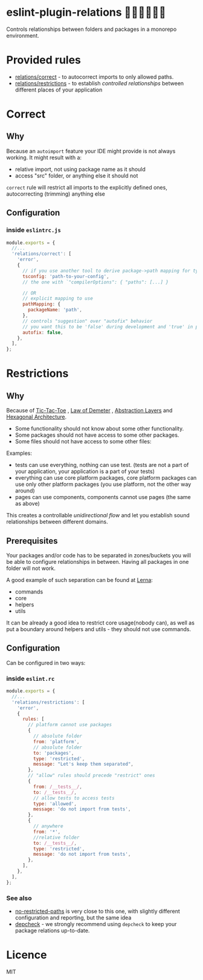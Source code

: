 # eslint-plugin-relations 👩‍💻🤝👮🏻‍♂️

Controls relationships between folders and packages in a monorepo environment.

# Provided rules

- [relations/correct](#correct) - to autocorrect imports to only allowed paths.
- [relations/restrictions](#restrictions) - to establish _controlled relationships_ between different places of your application

# Correct

## Why

Because an `autoimport` feature your IDE might provide is not always working. It might result with a:

- relative import, not using package name as it should
- access "src" folder, or anything else it should not

`correct` rule will restrict all imports to the explicitly defined ones, autocorrecting (trimming) anything else

## Configuration

### inside `eslintrc.js`

```js
module.exports = {
  //...
  'relations/correct': [
    'error',
    {
      // if you use another tool to derive package->path mapping for typescript
      tsconfig: 'path-to-your-config',
      // the one with `"compilerOptions": { "paths": [...] }

      // OR
      // explicit mapping to use
      pathMapping: {
        packageName: 'path',
      },
      // controls "suggestion" over "autofix" behavior
      // you want this to be 'false' during development and 'true' in precommit
      autofix: false,
    },
  ],
};
```

# Restrictions

## Why

Because of [Tic-Tac-Toe](https://en.wikipedia.org/wiki/Tic-tac-toe)
, [Law of Demeter](https://en.wikipedia.org/wiki/Law_of_Demeter)
, [Abstraction Layers](https://en.wikipedia.org/wiki/Abstraction_layer)
and [Hexagonal Architecture](https://en.wikipedia.org/wiki/Multitier_architecture).

- Some functionality should not know about some other functionality.
- Some packages should not have access to some other packages.
- Some files should not have access to some other files:

Examples:

- tests can use everything, nothing can use test. (tests are not a part of your application, your application is a part
  of your tests)
- everything can use core platform packages, core platform packages can use only other platform packages (you use
  platform, not the other way around)
- pages can use components, components cannot use pages (the same as above)

This creates a controllable _unidirectional flow_ and let you establish sound relationships between different domains.

## Prerequisites

Your packages and/or code has to be separated in zones/buckets you will be able to configure relationships in between.
Having all packages in one folder will not work.

A good example of such separation can be found at [Lerna](https://github.com/lerna/lerna):

- commands
- core
- helpers
- utils

It can be already a good idea to restrict core usage(nobody can), as well as put a boundary around helpers and utils -
they should not use commands.

## Configuration

Can be configured in two ways:

### inside `eslint.rc`

```js
module.exports = {
  //...
  'relations/restrictions': [
    'error',
    {
      rules: [
        // platform cannot use packages
        {
          // absolute folder
          from: 'platform',
          // absolute folder
          to: 'packages',
          type: 'restricted',
          message: "Let's keep them separated",
        },
        // "allow" rules should precede "restrict" ones
        {
          from: /__tests__/,
          to: /__tests__/,
          // allow tests to access tests
          type: 'allowed',
          message: 'do not import from tests',
        },
        {
          // anywhere
          from: '*',
          //relative folder
          to: /__tests__/,
          type: 'restricted',
          message: 'do not import from tests',
        },
      ],
    },
  ],
};
```

### See also

- [no-restricted-paths](https://github.com/benmosher/eslint-plugin-import/blob/master/docs/rules/no-restricted-paths.md)
  is very close to this one, with slightly different configuration and reporting, but the same idea
- [depcheck](https://github.com/depcheck/depcheck) - we strongly recommend using `depcheck` to keep your package
  relations up-to-date.

# Licence

MIT

